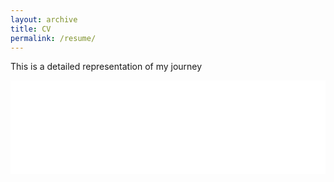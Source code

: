 ```yaml
---
layout: archive
title: CV
permalink: /resume/
---
```


This is a detailed representation of my journey

<embed src="/assets/cv/Abisheak Jacob J - Resume - Analyst.pdf" width="100%" height="150px" type="application/pdf">
